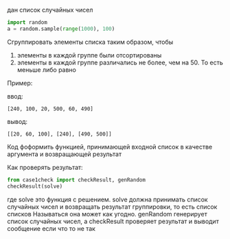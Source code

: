 дан список случайных чисел

```python
import random
a = random.sample(range(1000), 100)
```

Сгруппировать элементы списка таким образом, чтобы

1. элементы в каждой группе были отсортированы
2. элементы в каждой группе различались не более, чем на 50. То есть меньше либо равно

Пример:

ввод:

```
[240, 100, 20, 500, 60, 490]
```

вывод:

```
[[20, 60, 100], [240], [490, 500]]
```

Код фоформить функцией, принимающей входной список в качестве аргумента и возвращающей
результат

Как проверять результат:

```python
from case1check import checkResult, genRandom
checkResult(solve)
```

где solve это функция с решением. solve должна принимать список случайных чисел
и возвращать результат группировки, то есть список списков Называться она может
как угодно. genRandom генерирует список случайных чисел, а checkResult проверяет
результат и выводит сообщение если что то не так
